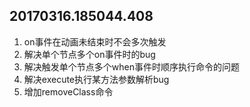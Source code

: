 ## 20170316.185044.408

1. on事件在动画未结束时不会多次触发
2. 解决单个节点多个on事件时的bug
3. 解决触发单个节点多个when事件时顺序执行命令的问题
4. 解决execute执行某方法参数解析bug
5. 增加removeClass命令